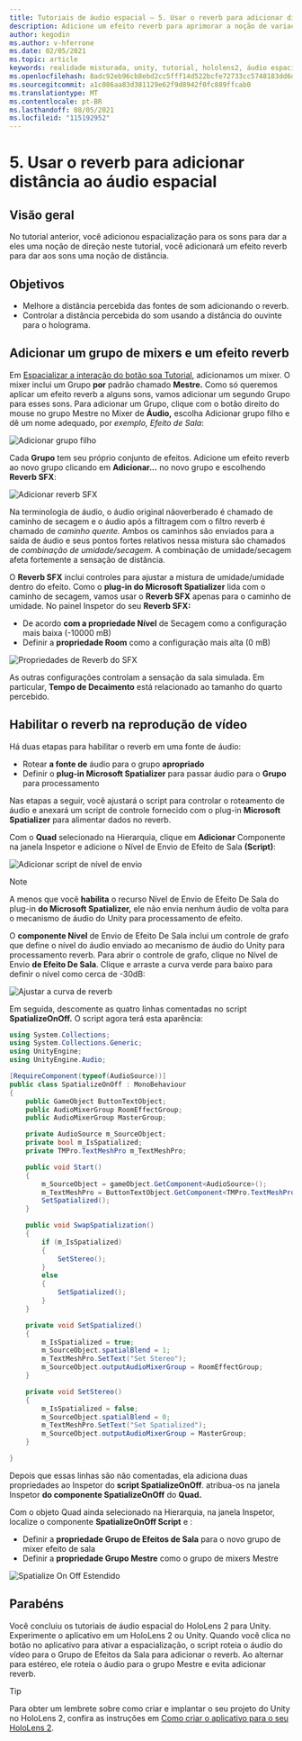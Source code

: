 ```yaml
---
title: Tutoriais de áudio espacial – 5. Usar o reverb para adicionar distância ao áudio espacial
description: Adicione um efeito reverb para aprimorar a noção de variação de distância ao áudio espacial.
author: kegodin
ms.author: v-hferrone
ms.date: 02/05/2021
ms.topic: article
keywords: realidade misturada, unity, tutorial, hololens2, áudio espacial, MRTK, kit de ferramentas de realidade misturada, UWP, Windows 10, HRTF, função de transferência relacionada à cabeça, reverb, Microsoft Spatializer, mixer de áudio, reverb SFX
ms.openlocfilehash: 8adc92eb96cb8ebd2cc5fff14d522bcfe72733cc5748183dd6db59d753e12a3e
ms.sourcegitcommit: a1c086aa83d381129e62f9d8942f0fc889ffcab0
ms.translationtype: MT
ms.contentlocale: pt-BR
ms.lasthandoff: 08/05/2021
ms.locfileid: "115192952"
---
```

# <a name="5-using-reverb-to-add-distance-to-spatial-audio"></a>5. Usar o reverb para adicionar distância ao áudio espacial

## <a name="overview"></a>Visão geral

No tutorial anterior, você adicionou espacialização para os sons para dar a eles uma noção de direção neste tutorial, você adicionará um efeito reverb para dar aos sons uma noção de distância.

## <a name="objectives"></a>Objetivos

* Melhore a distância percebida das fontes de som adicionando o reverb.
* Controlar a distância percebida do som usando a distância do ouvinte para o holograma.

## <a name="add-a-mixer-group-and-a-reverb-effect"></a>Adicionar um grupo de mixers e um efeito reverb

Em [Espacializar a interação do botão soa Tutorial](unity-spatial-audio-ch2.md), adicionamos um mixer. O mixer inclui um Grupo **por** padrão chamado **Mestre.** Como só queremos aplicar um efeito reverb a alguns sons, vamos adicionar um segundo Grupo para esses sons. Para adicionar um Grupo, clique com o botão  direito do mouse no grupo Mestre no Mixer de **Áudio,** escolha Adicionar grupo filho e dê um nome adequado, por _exemplo, Efeito de Sala_:

![Adicionar grupo filho](images/spatial-audio/spatial-audio-05-section1-step1-1.PNG)

Cada **Grupo** tem seu próprio conjunto de efeitos. Adicione um efeito reverb ao novo grupo clicando em **Adicionar...** no novo grupo e escolhendo **Reverb SFX**:

![Adicionar reverb SFX](images/spatial-audio/spatial-audio-05-section1-step1-2.PNG)

Na terminologia de áudio, o áudio original nãoverberado é chamado de caminho de secagem e o áudio após a filtragem com o filtro reverb é chamado de _caminho quente._ Ambos os caminhos são enviados para a saída de áudio e seus pontos fortes relativos nessa mistura são chamados de _combinação de umidade/secagem._ A combinação de umidade/secagem afeta fortemente a sensação de distância.

O **Reverb SFX** inclui controles para ajustar a mistura de umidade/umidade dentro do efeito. Como o **plug-in do Microsoft Spatializer** lida com o caminho de secagem, vamos usar o **Reverb SFX** apenas para o caminho de umidade. No painel Inspetor do seu **Reverb SFX:**

* De acordo **com a propriedade Nível** de Secagem como a configuração mais baixa (-10000 mB)
* Definir a **propriedade Room** como a configuração mais alta (0 mB)

![Propriedades de Reverb do SFX](images/spatial-audio/spatial-audio-05-section1-step1-3.PNG)

As outras configurações controlam a sensação da sala simulada. Em particular, **Tempo de Decaimento** está relacionado ao tamanho do quarto percebido.

## <a name="enable-reverb-on-the-video-playback"></a>Habilitar o reverb na reprodução de vídeo

Há duas etapas para habilitar o reverb em uma fonte de áudio:

* Rotear **a fonte de** áudio para o grupo **apropriado**
* Definir o **plug-in Microsoft Spatializer** para passar áudio para o **Grupo** para processamento

Nas etapas a seguir, você ajustará o script para controlar o roteamento de áudio e anexará um script de controle fornecido com o plug-in **Microsoft Spatializer** para alimentar dados no reverb.

Com o **Quad** selecionado na Hierarquia, clique em **Adicionar** Componente na janela Inspetor e adicione o Nível de Envio de Efeito de Sala **(Script)**:

![Adicionar script de nível de envio](images/spatial-audio/spatial-audio-05-section2-step1-1.PNG)

> [!NOTE]
> A menos que você **habilita** o recurso Nível de Envio de Efeito De Sala do plug-in **do Microsoft Spatializer,** ele não envia nenhum áudio de volta para o mecanismo de áudio do Unity para processamento de efeito.

O **componente Nível** de Envio de Efeito De Sala inclui um controle de grafo que define o nível do áudio enviado ao mecanismo de áudio do Unity para processamento reverb. Para abrir o controle de grafo, clique no Nível de Envio **de Efeito De Sala**.  Clique e arraste a curva verde para baixo para definir o nível como cerca de -30dB:

![Ajustar a curva de reverb](images/spatial-audio/spatial-audio-05-section2-step1-2.PNG)

Em seguida, descomente as quatro linhas comentadas no script **SpatializeOnOff.** O script agora terá esta aparência:

```c#
using System.Collections;
using System.Collections.Generic;
using UnityEngine;
using UnityEngine.Audio;

[RequireComponent(typeof(AudioSource))]
public class SpatializeOnOff : MonoBehaviour
{
    public GameObject ButtonTextObject;
    public AudioMixerGroup RoomEffectGroup;
    public AudioMixerGroup MasterGroup;

    private AudioSource m_SourceObject;
    private bool m_IsSpatialized;
    private TMPro.TextMeshPro m_TextMeshPro;

    public void Start()
    {
        m_SourceObject = gameObject.GetComponent<AudioSource>();
        m_TextMeshPro = ButtonTextObject.GetComponent<TMPro.TextMeshPro>();
        SetSpatialized();
    }

    public void SwapSpatialization()
    {
        if (m_IsSpatialized)
        {
            SetStereo();
        }
        else
        {
            SetSpatialized();
        }
    }

    private void SetSpatialized()
    {
        m_IsSpatialized = true;
        m_SourceObject.spatialBlend = 1;
        m_TextMeshPro.SetText("Set Stereo");
        m_SourceObject.outputAudioMixerGroup = RoomEffectGroup;
    }

    private void SetStereo()
    {
        m_IsSpatialized = false;
        m_SourceObject.spatialBlend = 0;
        m_TextMeshPro.SetText("Set Spatialized");
        m_SourceObject.outputAudioMixerGroup = MasterGroup;
    }

}
```

Depois que essas linhas são não comentadas, ela adiciona duas propriedades ao Inspetor do **script SpatializeOnOff**. atribua-os na janela Inspetor **do componente SpatializeOnOff** do **Quad.**

Com o objeto Quad ainda selecionado na Hierarquia, na janela Inspetor, localize o componente **SpatializeOnOff Script** e :

* Definir a **propriedade Grupo de Efeitos de Sala** para o novo grupo de mixer efeito de sala
* Definir a **propriedade Grupo Mestre** como o grupo de mixers Mestre

![Spatialize On Off Estendido](images/spatial-audio/spatial-audio-05-section2-step1-3.PNG)

## <a name="congratulations"></a>Parabéns

Você concluiu os tutoriais de áudio espacial do HoloLens 2 para Unity. Experimente o aplicativo em um HoloLens 2 ou Unity. Quando você clica no botão no aplicativo para ativar a espacialização, o script roteia o áudio do vídeo para o Grupo de Efeitos da Sala para adicionar o reverb. Ao alternar para estéreo, ele roteia o áudio para o grupo Mestre e evita adicionar reverb.

> [!TIP]
> Para obter um lembrete sobre como criar e implantar o seu projeto do Unity no HoloLens 2, confira as instruções em [Como criar o aplicativo para o seu HoloLens 2](mr-learning-base-02.md#building-your-application-to-your-hololens-2).
